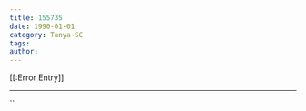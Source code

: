 ```yaml
---
title: 155735
date: 1990-01-01
category: Tanya-SC
tags: 
author: 
---
```


[[:Error Entry]]

---



``
